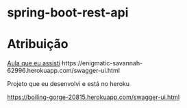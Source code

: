 # spring-boot-rest-api
<h1>Atribuição </h1>
<a href="https://enigmatic-savannah-62996.herokuapp.com/swagger-ui.html"> Aula que eu assisti</a>
https://enigmatic-savannah-62996.herokuapp.com/swagger-ui.html

Projeto que eu desenvolvi e está no heroku

https://boiling-gorge-20815.herokuapp.com/swagger-ui.html
